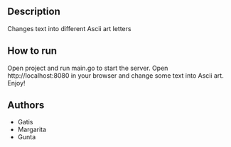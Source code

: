 Description
-------------------------
Changes text into different Ascii art letters 


How to run
-------------------------
Open project and run main.go to start the server.
Open http://localhost:8080 in your browser and change some text into Ascii art. Enjoy! 


Authors
-------------------------
* Gatis
* Margarita
* Gunta